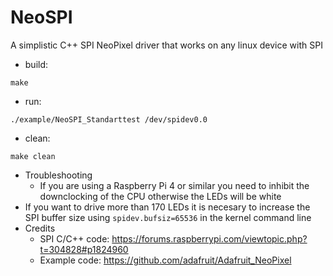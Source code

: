 # NeoSPI
A simplistic C++ SPI NeoPixel driver that works on any linux device with SPI

- build:
```
make
```
- run:
```
./example/NeoSPI_Standarttest /dev/spidev0.0
```
- clean:
```
make clean
```
- Troubleshooting
  	- If you are using a Raspberry Pi 4 or similar you need to inhibit the downclocking of the CPU otherwise the LEDs will be white
- If you want to drive more than 170 LEDs it is necesary to increase the SPI buffer size using ```spidev.bufsiz=65536``` in the kernel command line
- Credits
	- SPI C/C++ code: https://forums.raspberrypi.com/viewtopic.php?t=304828#p1824960
	- Example code: https://github.com/adafruit/Adafruit_NeoPixel
